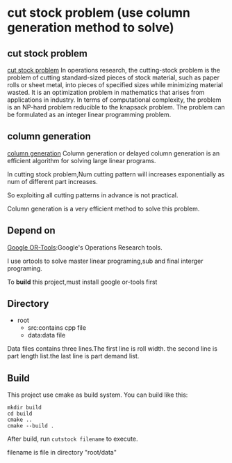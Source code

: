 # cut stock problem (use column generation method to solve)
## cut stock problem 
[cut stock problem](https://en.wikipedia.org/wiki/Cutting_stock_problem)
In operations research, the cutting-stock problem is the problem of cutting standard-sized pieces of stock material, such as paper rolls or sheet metal, into pieces of specified sizes while minimizing material wasted. It is an optimization problem in mathematics that arises from applications in industry. In terms of computational complexity, the problem is an NP-hard problem reducible to the knapsack problem. The problem can be formulated as an integer linear programming problem.

## column generation
[column generation](https://en.wikipedia.org/wiki/Column_generation)
Column generation or delayed column generation is an efficient algorithm for solving large linear programs.

In cutting stock problem,Num cutting pattern will increases exponentially as  num of different part increases.

So exploiting all cutting patterns in advance is not practical.

Column generation is a very efficient method to solve this problem.
## Depend on
[Google OR-Tools](https://github.com/google/or-tools):Google's Operations Research tools.

I use ortools to solve master linear programing,sub and final interger programing.

To **build** this project,must install google or-tools first

## Directory
- root
    - src:contains cpp file
    - data:data file

Data files contains three lines.The first line is roll width.
the second line is part length list.the last line is part demand list.

## Build
This project use cmake as build system.
You can build like this:
```
mkdir build
cd build
cmake ..
cmake --build .
```

After build,
run `cutstock filename` to execute.

filename is file in directory "root/data"
